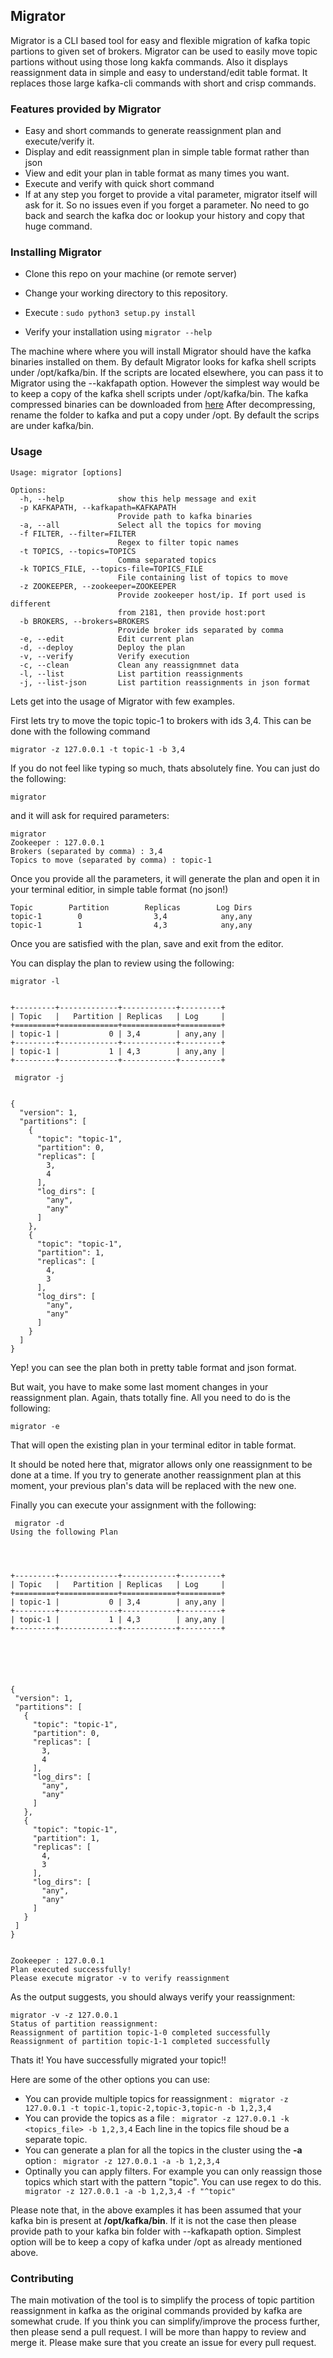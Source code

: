 ## Migrator

Migrator is a CLI based tool for easy and flexible migration of kafka topic partions to given set of brokers.
Migrator can be used to easily move topic partions without using those long kakfa commands. Also it displays reassignment
data in simple and easy to understand/edit table format. It replaces those large kafka-cli commands with short
and crisp commands.

### Features provided by Migrator

- Easy and short commands to generate reassignment plan and execute/verify it.
- Display and edit reassignment plan in simple table format rather than json
- View and edit your plan in table format as many times you want.
- Execute and verify with quick short command
- If at any step you forget to provide a vital parameter, migrator itself will ask for it. So no issues even if you
  forget a parameter. No need to go back and search the kafka doc or lookup your history and copy that huge command.

### Installing Migrator

- Clone this repo on your machine (or remote server)

- Change your working directory to this repository.

- Execute : ```sudo python3 setup.py install```

- Verify your installation using ```migrator --help```

The machine where where you will install Migrator should have the kafka binaries installed on them.
By default Migrator looks for kafka shell scripts under /opt/kafka/bin. If the scripts are located elsewhere, you
can pass it to Migrator using the --kakfapath option. However the simplest way would be to keep a copy of the kafka shell scripts
under /opt/kafka/bin. The kafka compressed binaries can be downloaded from <a href="https://kafka.apache.org/downloads">here</a>
After decompressing, rename the folder to kafka and put a copy under /opt. By default the scrips are under kafka/bin.

### Usage

```
Usage: migrator [options]

Options:
  -h, --help            show this help message and exit
  -p KAFKAPATH, --kafkapath=KAFKAPATH
                        Provide path to kafka binaries
  -a, --all             Select all the topics for moving
  -f FILTER, --filter=FILTER
                        Regex to filter topic names
  -t TOPICS, --topics=TOPICS
                        Comma separated topics
  -k TOPICS_FILE, --topics-file=TOPICS_FILE
                        File containing list of topics to move
  -z ZOOKEEPER, --zookeeper=ZOOKEEPER
                        Provide zookeeper host/ip. If port used is different
                        from 2181, then provide host:port
  -b BROKERS, --brokers=BROKERS
                        Provide broker ids separated by comma
  -e, --edit            Edit current plan
  -d, --deploy          Deploy the plan
  -v, --verify          Verify execution
  -c, --clean           Clean any reassignmnet data
  -l, --list            List partition reassignments
  -j, --list-json       List partition reassignments in json format
```

Lets get into the usage of Migrator with few examples.

First lets try to move the topic topic-1 to brokers with ids 3,4. This can be done with the following  command

```
migrator -z 127.0.0.1 -t topic-1 -b 3,4
```
If you do not feel like typing so much, thats absolutely fine. You can just do the following:

```
migrator
```
and it will ask for required parameters:

```
migrator
Zookeeper : 127.0.0.1
Brokers (separated by comma) : 3,4
Topics to move (separated by comma) : topic-1

```

Once you provide all the parameters, it will generate the plan and open it in your terminal editior, in simple table format
(no json!)

```
Topic        Partition        Replicas        Log Dirs
topic-1        0                3,4            any,any
topic-1        1                4,3            any,any
```

Once you are satisfied with the plan, save and exit from the editor.

You can display the plan to review using the following:

```
migrator -l


+---------+-------------+------------+---------+
| Topic   |   Partition | Replicas   | Log     |
+=========+=============+============+=========+
| topic-1 |           0 | 3,4        | any,any |
+---------+-------------+------------+---------+
| topic-1 |           1 | 4,3        | any,any |
+---------+-------------+------------+---------+

 migrator -j


{
  "version": 1,
  "partitions": [
    {
      "topic": "topic-1",
      "partition": 0,
      "replicas": [
        3,
        4
      ],
      "log_dirs": [
        "any",
        "any"
      ]
    },
    {
      "topic": "topic-1",
      "partition": 1,
      "replicas": [
        4,
        3
      ],
      "log_dirs": [
        "any",
        "any"
      ]
    }
  ]
}
```
Yep! you can see the plan both in pretty table format and json format.

But wait, you have to make some last moment changes in your reassignment plan. Again, thats totally fine. All you need to
do is the following:

```
migrator -e
```
 That will open the existing plan in your terminal editor in table format.
 
 It should be noted here that, migrator allows only one reassignment to be done at a time. If you try to generate another
 reassignment plan at this moment, your previous plan's data will be replaced with the new one.
 
 Finally you can execute your assignment with the following:
 
 ```
  migrator -d
Using the following Plan




+---------+-------------+------------+---------+
| Topic   |   Partition | Replicas   | Log     |
+=========+=============+============+=========+
| topic-1 |           0 | 3,4        | any,any |
+---------+-------------+------------+---------+
| topic-1 |           1 | 4,3        | any,any |
+---------+-------------+------------+---------+






{
  "version": 1,
  "partitions": [
    {
      "topic": "topic-1",
      "partition": 0,
      "replicas": [
        3,
        4
      ],
      "log_dirs": [
        "any",
        "any"
      ]
    },
    {
      "topic": "topic-1",
      "partition": 1,
      "replicas": [
        4,
        3
      ],
      "log_dirs": [
        "any",
        "any"
      ]
    }
  ]
}


Zookeeper : 127.0.0.1
Plan executed successfully!
Please execute migrator -v to verify reassignment
 ```
 
 As the output suggests, you should always verify your reassignment:
 
 ```
 migrator -v -z 127.0.0.1
Status of partition reassignment: 
Reassignment of partition topic-1-0 completed successfully
Reassignment of partition topic-1-1 completed successfully

 ```
 
 Thats it! You have successfully migrated your topic!!
 
 Here are some of the other options you can use:
 
 - You can provide multiple topics for reassignment : ``` migrator -z 127.0.0.1 -t topic-1,topic-2,topic-3,topic-n -b 1,2,3,4```
 - You can provide the topics as a file : ``` migrator -z 127.0.0.1 -k <topics_file> -b 1,2,3,4``` Each line in the topics file shoud be a separate topic.
 - You can generate a plan for all the topics in the cluster using the **-a** option : ``` migrator -z 127.0.0.1 -a -b 1,2,3,4```
 - Optinally you can apply filters. For example you can only reassign those topics which start with the pattern "topic". You can use regex to do this. ``` migrator -z 127.0.0.1 -a -b 1,2,3,4 -f "^topic"```
 
 Please note that, in the above examples it has been assumed that your kafka bin is present at **/opt/kafka/bin**. If it
 is not the case then please provide path to your kafka bin folder with --kafkapath option. Simplest option will be to keep
 a copy of kafka under /opt as already mentioned above.
 
 ### Contributing
 
 The main motivation of the tool is to simplify the process of topic partition reassignment in kafka as the original commands
 provided by kafka are somewhat crude.
 If you think you can simplify/improve the process further, then please send a pull request. I will be more than happy
 to review and merge it.
 Please make sure that you create an issue for every pull request.
 
 

